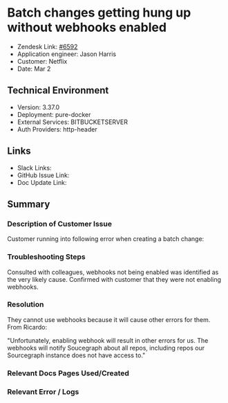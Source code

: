 # Batch changes getting hung up without webhooks enabled <!-- Ticket Title  Hint: include keywords to make it searchable -->

- Zendesk Link: [#6592](https://sourcegraph.zendesk.com/agent/tickets/6592)
- Application engineer: Jason Harris
- Customer: Netflix <!-- Redact if this contains personally identifying information -->
- Date: Mar 2

<!-- Data populated from integration, speak to Ben Gordon or Michael Bali if not working -->
<!-- During Internal team trial, fill missing data manually (we are waiting for all data to sync) -->

## Technical Environment
- Version: 3.37.0​
- Deployment: pure-docker
- External Services: BITBUCKETSERVER
- Auth Providers: http-header


## Links
<!-- Data for application engineer manual entry -->
- Slack Links:
- GitHub Issue Link:
- Doc Update Link:

## Summary
### Description of Customer Issue
Customer running into following error when creating a batch change:


### Troubleshooting Steps
Consulted with colleagues, webhooks not being enabled was identified as the very likely cause. Confirmed with customer that they were not enabling webhooks.

### Resolution
They cannot use webhooks because it will cause other errors for them. From Ricardo:

"Unfortunately, enabling webhook will result in other errors for us. The webhooks will notify Soucegraph about all repos, including repos our Sourcegraph instance does not have access to."

### Relevant Docs Pages Used/Created

### Relevant Error / Logs
<!-- Please redact keys, tokens, and personal identifying information -->


<!-- Once complete, upload a copy to https://github.com/sourcegraph/support-tools-internal/tree/main/resolved-tickets as a .md file -->
<!-- Name the file 6592.md -->
